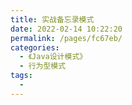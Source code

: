 ```yaml
---
title: 实战备忘录模式
date: 2022-02-14 10:22:20
permalink: /pages/fc67eb/
categories:
  - 《Java设计模式》
  - 行为型模式
tags:
  - 
---
```

